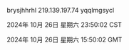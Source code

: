 brysjhhrhl 219.139.197.74 yqqlmgsycl

2024年 10月 26日 星期六 23:50:02 CST

2024年 10月 26日 星期六 15:50:02 GMT
